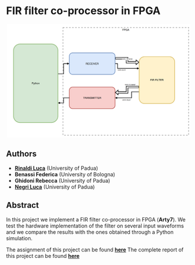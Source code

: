 # FIR filter co-processor in FPGA

<p align="center">
    <img src="./FPGA_scheme.png" alt="Drawing" style="width: 500px"/>
</p>





## Authors

* [**Rinaldi Luca**](https://github.com/RinaldiLuca) (University of Padua)
* **Benassi Federica** (University of Bologna)
* **Ghidoni Rebecca** (University of Padua)
* [**Negri Luca**](https://github.com/Luca-Negri) (University of Padua)





## Abstract
In this project we implement a FIR filter co-processor in FPGA (**Arty7**). We test the hardware implementation of the filter on several input waveforms and we compare the results with the ones obtained through a Python simulation.

The assignment of this project can be found [**here**](https://github.com/RinaldiLuca/FIRfilter_on_FPGA/blob/main/Assignment.pdf)
The complete report of this project can be found [**here**](https://github.com/RinaldiLuca/FIRfilter_on_FPGA/blob/main/Report.pdf)

